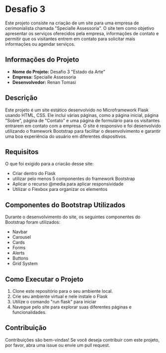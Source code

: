 # Desafio 3

Este projeto consiste na criação de um site para uma empresa de cerimonialista chamada "Specialle Assessoria". O site tem como objetivo apresentar os serviços oferecidos pela empresa, informações de contato e permitir que os visitantes entrem em contato para solicitar mais informações ou agendar serviços.

## Informações do Projeto

- **Nome do Projeto:** Desafio 3 "Estado da Arte"
- **Empresa:** Specialle Assessoria
- **Desenvolvedor:** Renan Tomasi

## Descrição

Este projeto é um site estático desenvolvido no Microframework Flask usando HTML, CSS. Ele inclui várias páginas, como a página inicial, página "Sobre", página de "Contato" e uma página de formulário para os visitantes entrarem em contato com a empresa. O site é responsivo e foi desenvolvido utilizando o framework Bootstrap para facilitar o desenvolvimento e garantir uma boa experiência do usuário em diferentes dispositivos.

## Requisitos

O que foi exigido para a criacão desse site:

- Criar dentro do Flask
- utilizar pelo menos 5 componentes do framework Bootstrap
- Aplicar o recurso @media para aplicar responsividade
- Utilizar o Flexbox para organizar os elementos

## Componentes do Bootstrap Utilizados

Durante o desenvolvimento do site, os seguintes componentes do Bootstrap foram utilizados:

- Navbar
- Carousel
- Cards
- Forms
- Alerts
- Buttons
- Grid System

## Como Executar o Projeto

1. Clone este repositório para o seu ambiente local.
2. Crie seu ambiente virtual e nele instale o Flask
3. Utilize o comando "run flask" para iniciar
4. Navegue pelo site para explorar suas diferentes páginas e funcionalidades.

## Contribuição

Contribuições são bem-vindas! Se você deseja contribuir com este projeto, por favor, abra uma issue ou envie um pull request.
